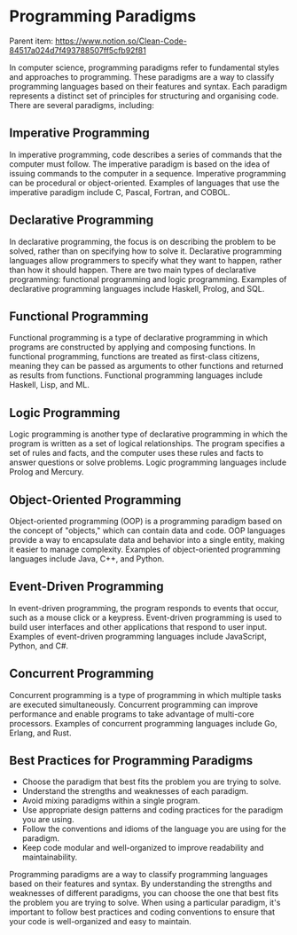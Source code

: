 # Programming Paradigms

Parent item: https://www.notion.so/Clean-Code-84517a024d7f493788507ff5cfb92f81

In computer science, programming paradigms refer to fundamental styles and approaches to programming. These paradigms are a way to classify programming languages based on their features and syntax. Each paradigm represents a distinct set of principles for structuring and organising code. There are several paradigms, including:

## Imperative Programming

In imperative programming, code describes a series of commands that the computer must follow. The imperative paradigm is based on the idea of issuing commands to the computer in a sequence. Imperative programming can be procedural or object-oriented. Examples of languages that use the imperative paradigm include C, Pascal, Fortran, and COBOL.

## Declarative Programming

In declarative programming, the focus is on describing the problem to be solved, rather than on specifying how to solve it. Declarative programming languages allow programmers to specify what they want to happen, rather than how it should happen. There are two main types of declarative programming: functional programming and logic programming. Examples of declarative programming languages include Haskell, Prolog, and SQL.

## Functional Programming

Functional programming is a type of declarative programming in which programs are constructed by applying and composing functions. In functional programming, functions are treated as first-class citizens, meaning they can be passed as arguments to other functions and returned as results from functions. Functional programming languages include Haskell, Lisp, and ML.

## Logic Programming

Logic programming is another type of declarative programming in which the program is written as a set of logical relationships. The program specifies a set of rules and facts, and the computer uses these rules and facts to answer questions or solve problems. Logic programming languages include Prolog and Mercury.

## Object-Oriented Programming

Object-oriented programming (OOP) is a programming paradigm based on the concept of "objects," which can contain data and code. OOP languages provide a way to encapsulate data and behavior into a single entity, making it easier to manage complexity. Examples of object-oriented programming languages include Java, C++, and Python.

## Event-Driven Programming

In event-driven programming, the program responds to events that occur, such as a mouse click or a keypress. Event-driven programming is used to build user interfaces and other applications that respond to user input. Examples of event-driven programming languages include JavaScript, Python, and C#.

## Concurrent Programming

Concurrent programming is a type of programming in which multiple tasks are executed simultaneously. Concurrent programming can improve performance and enable programs to take advantage of multi-core processors. Examples of concurrent programming languages include Go, Erlang, and Rust.

## Best Practices for Programming Paradigms

- Choose the paradigm that best fits the problem you are trying to solve.
- Understand the strengths and weaknesses of each paradigm.
- Avoid mixing paradigms within a single program.
- Use appropriate design patterns and coding practices for the paradigm you are using.
- Follow the conventions and idioms of the language you are using for the paradigm.
- Keep code modular and well-organized to improve readability and maintainability.

Programming paradigms are a way to classify programming languages based on their features and syntax. By understanding the strengths and weaknesses of different paradigms, you can choose the one that best fits the problem you are trying to solve. When using a particular paradigm, it's important to follow best practices and coding conventions to ensure that your code is well-organized and easy to maintain.